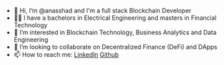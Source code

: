 - 👋 Hi, I’m @anasshad and I'm a full stack Blockchain Developer
- 👩‍🚀 I have a bachelors in Electrical Engineering and masters in Financial Technology
- 👀 I’m interested in Blockchain Technology, Business Analytics and Data Engineering
- 💞️ I’m looking to collaborate on Decentralized Finance (DeFi) and DApps
- 📫 How to reach me: [LinkedIn](https://www.linkedin.com/in/anasshad/) [Github](https://github.com/anasshad)

<!---
anasshad/anasshad is a ✨ special ✨ repository because its `README.md` (this file) appears on your GitHub profile.
You can click the Preview link to take a look at your changes.
--->

